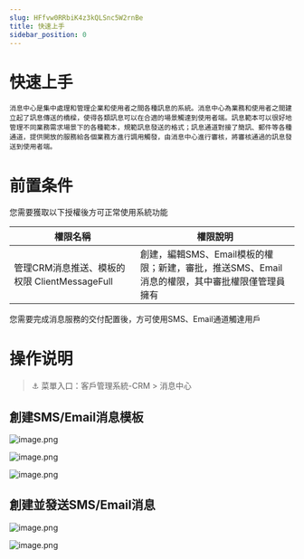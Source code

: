 ```yaml
---
slug: HFfvw0RRbiK4z3kQLSnc5W2rnBe
title: 快速上手
sidebar_position: 0
---
```



# 快速上手


    消息中心是集中處理和管理企業和使用者之間各種訊息的系統。消息中心為業務和使用者之間建立起了訊息傳送的橋樑，使得各類訊息可以在合適的場景觸達到使用者端。訊息範本可以很好地管理不同業務需求場景下的各種範本，規範訊息發送的格式；訊息通道對接了簡訊、郵件等各種通道，提供開放的服務給各個業務方進行調用觸發，由消息中心進行審核，將審核通過的訊息發送到使用者端。


# 前置条件


您需要獲取以下授權後方可正常使用系統功能


| **權限名稱**                          | **權限說明**                                                |
| --------------------------------- | ------------------------------------------------------- |
| 管理CRM消息推送、模板的权限 ClientMessageFull | 創建，編輯SMS、Email模板的權限；新建，審批，推送SMS、Email消息的權限，其中審批權限僅管理員擁有 |


您需要完成消息服務的交付配置後，方可使用SMS、Email通道觸達用戶


# 操作说明


> ⚓ 菜單入口：客戶管理系統-CRM  > 消息中心


## 創建SMS/Email消息模板


![image.png](/assets/33527ada4706997a7f9e79268f04f9cf.png)


![image.png](/assets/4fd1692dc0768088b72a17543efdfe7f.png)


![image.png](/assets/5276398628c9202806a3c4d786f8b756.png)


## 創建並發送SMS/Email消息


![image.png](/assets/eba5efff9f2becfc04f51e2004a229fc.png)


![image.png](/assets/365519f58142f3bf03db194bdafb28a2.png)

